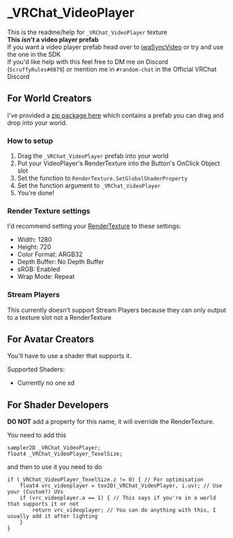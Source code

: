 # _VRChat_VideoPlayer

This is the readme/help for `_VRChat_VideoPlayer` texture  
**This *isn't* a video player prefab**  
If you want a video player prefab head over to [iwaSyncVideo](https://github.com/ziritsu/SyncVideoPlayer_iws) or try and use the one in the SDK  
If you'd like help with this feel free to DM me on Discord (`ScruffyRules#0879`) or mention me in `#random-chat` in the Official VRChat Discord

## For World Creators
I've provided a [zip package here](https://github.com/ScruffyRules/_VRChat_VideoPlayer/raw/master/VRChat_VideoPlayer.zip) which contains a prefab you can drag and drop into your world.  

### How to setup
1. Drag the `_VRChat_VideoPlayer` prefab into your world
2. Put your VideoPlayer's RenderTexture into the Button's OnClick Object slot
3. Set the function to `RenderTexture.SetGlobalShaderProperty`
4. Set the function argument to `_VRChat_VideoPlayer`
5. You're done!

### Render Texture settings
I'd recommend setting your [RenderTexture](https://docs.unity3d.com/2017.4/Documentation/Manual/class-RenderTexture.html) to these settings:
* Width: 1280
* Height: 720
* Color Format: ARGB32
* Depth Buffer: No Depth Buffer
* sRGB: Enabled
* Wrap Mode: Repeat

### Stream Players
This currently doesn't support Stream Players because they can only output to a texture slot not a RenderTexture

## For Avatar Creators
You'll have to use a shader that supports it.

Supported Shaders:
* Currently no one xd

## For Shader Developers
**DO NOT** add a property for this name, it will override the RenderTexture.

You need to add this
```hlsl
sampler2D _VRChat_VideoPlayer;
float4 _VRChat_VideoPlayer_TexelSize;
```
and then to use it you need to do
```hlsl
if (_VRChat_VideoPlayer_TexelSize.z != 0) { // For optimisation
    float4 vrc_videoplayer = tex2D(_VRChat_VideoPlayer, i.uv); // Use your (Custom?) UVs
    if (vrc_videoplayer.a == 1) { // This says if you're in a world that supports it or not
        return vrc_videoplayer; // You can do anything with this, I usually add it after lighting
    }
}
```
